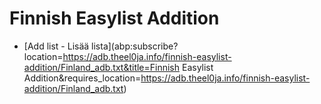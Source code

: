 # Finnish Easylist Addition

* [Add list - Lisää lista](abp:subscribe?location=https://adb.theel0ja.info/finnish-easylist-addition/Finland_adb.txt&title=Finnish Easylist Addition&requires_location=https://adb.theel0ja.info/finnish-easylist-addition/Finland_adb.txt)
